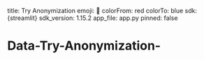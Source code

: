 title: Try Anonymization
emoji: 🤗
colorFrom: red
colorTo: blue
sdk: {streamlit}
sdk_version: 1.15.2
app_file: app.py
pinned: false

# Data-Try-Anonymization-
